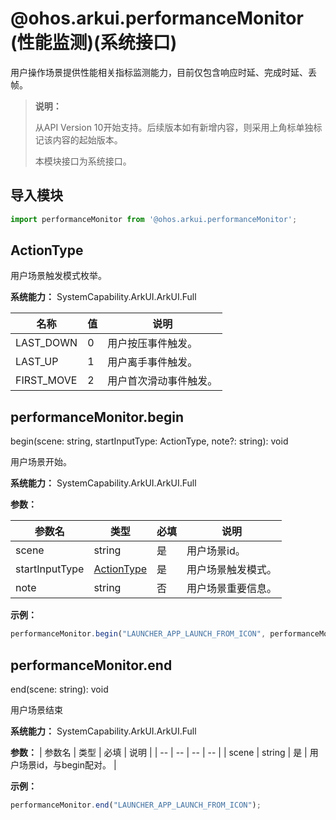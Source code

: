 ﻿# @ohos.arkui.performanceMonitor (性能监测)(系统接口)

用户操作场景提供性能相关指标监测能力，目前仅包含响应时延、完成时延、丢帧。

> **说明：**
>
> 从API Version 10开始支持。后续版本如有新增内容，则采用上角标单独标记该内容的起始版本。
>
> 本模块接口为系统接口。


## 导入模块

```ts
import performanceMonitor from '@ohos.arkui.performanceMonitor';
```


## ActionType

用户场景触发模式枚举。

**系统能力：** SystemCapability.ArkUI.ArkUI.Full

| 名称 | 值 | 说明 |
| -- | -- | -- |
| LAST_DOWN | 0 | 用户按压事件触发。  |
| LAST_UP | 1 | 用户离手事件触发。 |
| FIRST_MOVE | 2 | 用户首次滑动事件触发。 |


## performanceMonitor.begin

begin(scene: string, startInputType: ActionType, note?: string): void

用户场景开始。


**系统能力：** SystemCapability.ArkUI.ArkUI.Full

**参数：** 

| 参数名 | 类型 | 必填 | 说明 |
| -- | -- | -- | -- |
| scene | string | 是 | 用户场景id。 |
| startInputType | [ActionType](#actiontype)| 是 | 用户场景触发模式。 |
| note | string| 否 | 用户场景重要信息。 |

**示例：** 
  ```ts
performanceMonitor.begin("LAUNCHER_APP_LAUNCH_FROM_ICON", performanceMonitor.ActionType.LAST_UP, "APP_START_BEGIN");
  ```


## performanceMonitor.end

end(scene: string): void

用户场景结束

**系统能力：** SystemCapability.ArkUI.ArkUI.Full

**参数：** 
| 参数名 | 类型 | 必填 | 说明 |
| -- | -- | -- | -- |
| scene | string | 是 | 用户场景id，与begin配对。 |

**示例：** 
  ```ts
performanceMonitor.end("LAUNCHER_APP_LAUNCH_FROM_ICON");
  ```